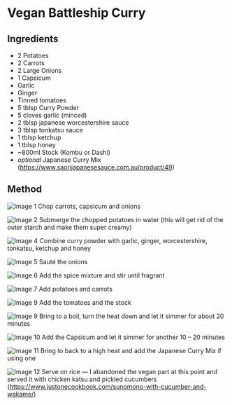 # Vegan Battleship Curry

## Ingredients

- 2 Potatoes
- 2 Carrots
- 2 Large Onions
- 1 Capsicum
- Garlic
- Ginger
- Tinned tomatoes
- 5 tblsp Curry Powder
- 5 cloves garlic (minced)
- 2 tblsp japanese worcestershire sauce
- 3 tblsp tonkatsu sauce
- 1 tblsp ketchup
- 1 tblsp honey
- ~800ml Stock (Kombu or Dashi)
- _optional_ Japanese Curry Mix (https://www.saorijapanesesauce.com.au/product/49)

## Method
![Image 1](/images/battleship/01.jpg)
Chop carrots, capsicum and onions

![Image 2](/images/battleship/02.jpg)
Submerge the chopped potatoes in water (this will get rid of the outer starch and make them super creamy)

![Image 4](/images/battleship/04.jpg)
Combine curry powder with garlic, ginger, worcestershire, tonkatsu, ketchup and honey

![Image 5](/images/battleship/05.jpg)
Sauté the onions

![Image 6](/images/battleship/06.jpg)
Add the spice mixture and stir until fragrant

![Image 7](/images/battleship/07.jpg)
Add potatoes and carrots

![Image 9](/images/battleship/08.jpg)
Add the tomatoes and the stock

![Image 9](/images/battleship/09.jpg)
Bring to a boil, turn the heat down and let it simmer for about 20 minutes

![Image 10](/images/battleship/10.jpg)
Add the Capsicum and let it simmer for another 10 – 20 minutes

![Image 11](/images/battleship/11.jpg)
Bring to back to a high heat and add the Japanese Curry Mix if using one

![Image 12](/images/battleship/12.jpg)
Serve on rice — I abandoned the vegan part at this point and served it with chicken katsu and pickled cucumbers (https://www.justonecookbook.com/sunomono-with-cucumber-and-wakame/)
